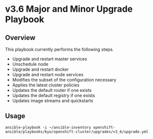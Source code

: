 # v3.6 Major and Minor Upgrade Playbook

## Overview
This playbook currently performs the following steps.

 * Upgrade and restart master services
 * Unschedule node
 * Upgrade and restart docker
 * Upgrade and restart node services
 * Modifies the subset of the configuration necessary
 * Applies the latest cluster policies
 * Updates the default router if one exists
 * Updates the default registry if one exists
 * Updates image streams and quickstarts

## Usage

```
ansible-playbook -i ~/ansible-inventory openshift-ansible/playbooks/byo/openshift-cluster/upgrades/v3_6/upgrade.yml
```
